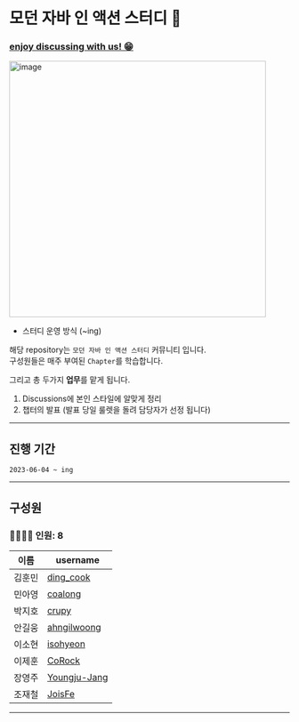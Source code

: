 # 모던 자바 인 액션 스터디 📝

### [enjoy discussing with us! 😁](https://github.com/bunsung92/Modern-Java-in-Action-Study/discussions) 

<img width="461" alt="image" src="https://github.com/bunsung92/Modern-Java-in-Action-Study/assets/53285909/4b7997f5-ecd8-4ab7-b914-a83d5bcaa638">

- 스터디 운영 방식 (~ing)

해당 repository는 `모던 자바 인 액션 스터디` 커뮤니티 입니다.   
구성원들은 매주 부여된 `Chapter`를 학습합니다.

그리고 총 두가지 **업무**를 맡게 됩니다.

1. Discussions에 본인 스타일에 알맞게 정리
2. 챕터의 발표 (발표 당일 룰렛을 돌려 담당자가 선정 됩니다)

---

## 진행 기간
```
2023-06-04 ~ ing
```

---

## 구성원
### 👨‍👩‍👧‍👦 인원: 8
|이름|username|
|---|---|
| 김훈민 | [ding_cook](https://github.com/bunsung92) |
| 민아영 | [coalong](https://github.com/coalong) |
| 박지호 | [crupy](https://github.com/crupy) |
| 안길웅 | [ahngilwoong](https://github.com/ahngilwoong)
| 이소현 | [isohyeon](https://github.com/isohyeon) |
| 이제훈 | [CoRock](https://github.com/corock) |
| 장영주 | [Youngju-Jang](https://github.com/Youngju-Jang) |
| 조재철 | [JoisFe](https://github.com/JoisFe) |

---
